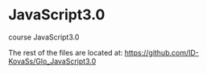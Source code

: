 # JavaScript3.0
course JavaScript3.0

The rest of the files are located at: https://github.com/ID-KovaSs/Glo_JavaScript3.0
